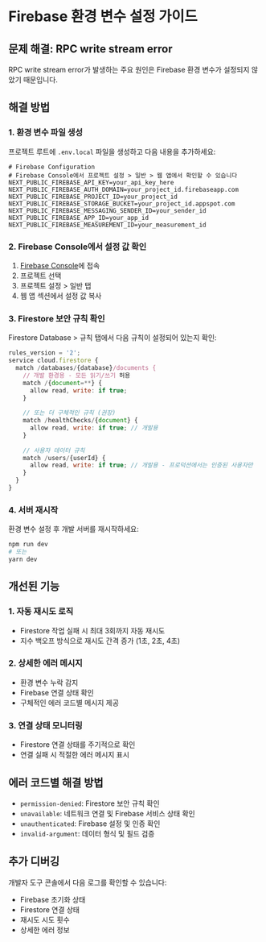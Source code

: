 # Firebase 환경 변수 설정 가이드

## 문제 해결: RPC write stream error

RPC write stream error가 발생하는 주요 원인은 Firebase 환경 변수가 설정되지 않았기 때문입니다.

## 해결 방법

### 1. 환경 변수 파일 생성
프로젝트 루트에 `.env.local` 파일을 생성하고 다음 내용을 추가하세요:

```env
# Firebase Configuration
# Firebase Console에서 프로젝트 설정 > 일반 > 웹 앱에서 확인할 수 있습니다
NEXT_PUBLIC_FIREBASE_API_KEY=your_api_key_here
NEXT_PUBLIC_FIREBASE_AUTH_DOMAIN=your_project_id.firebaseapp.com
NEXT_PUBLIC_FIREBASE_PROJECT_ID=your_project_id
NEXT_PUBLIC_FIREBASE_STORAGE_BUCKET=your_project_id.appspot.com
NEXT_PUBLIC_FIREBASE_MESSAGING_SENDER_ID=your_sender_id
NEXT_PUBLIC_FIREBASE_APP_ID=your_app_id
NEXT_PUBLIC_FIREBASE_MEASUREMENT_ID=your_measurement_id
```

### 2. Firebase Console에서 설정 값 확인
1. [Firebase Console](https://console.firebase.google.com/)에 접속
2. 프로젝트 선택
3. 프로젝트 설정 > 일반 탭
4. 웹 앱 섹션에서 설정 값 복사

### 3. Firestore 보안 규칙 확인
Firestore Database > 규칙 탭에서 다음 규칙이 설정되어 있는지 확인:

```javascript
rules_version = '2';
service cloud.firestore {
  match /databases/{database}/documents {
    // 개발 환경용 - 모든 읽기/쓰기 허용
    match /{document=**} {
      allow read, write: if true;
    }
    
    // 또는 더 구체적인 규칙 (권장)
    match /healthChecks/{document} {
      allow read, write: if true; // 개발용
    }
    
    // 사용자 데이터 규칙
    match /users/{userId} {
      allow read, write: if true; // 개발용 - 프로덕션에서는 인증된 사용자만
    }
  }
}
```

### 4. 서버 재시작
환경 변수 설정 후 개발 서버를 재시작하세요:
```bash
npm run dev
# 또는
yarn dev
```

## 개선된 기능

### 1. 자동 재시도 로직
- Firestore 작업 실패 시 최대 3회까지 자동 재시도
- 지수 백오프 방식으로 재시도 간격 증가 (1초, 2초, 4초)

### 2. 상세한 에러 메시지
- 환경 변수 누락 감지
- Firebase 연결 상태 확인
- 구체적인 에러 코드별 메시지 제공

### 3. 연결 상태 모니터링
- Firestore 연결 상태를 주기적으로 확인
- 연결 실패 시 적절한 에러 메시지 표시

## 에러 코드별 해결 방법

- `permission-denied`: Firestore 보안 규칙 확인
- `unavailable`: 네트워크 연결 및 Firebase 서비스 상태 확인
- `unauthenticated`: Firebase 설정 및 인증 확인
- `invalid-argument`: 데이터 형식 및 필드 검증

## 추가 디버깅

개발자 도구 콘솔에서 다음 로그를 확인할 수 있습니다:
- Firebase 초기화 상태
- Firestore 연결 상태
- 재시도 시도 횟수
- 상세한 에러 정보
